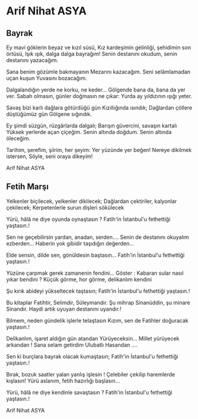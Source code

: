 # Arif Nihat ASYA

## Bayrak

Ey mavi göklerin beyaz ve kızıl süsü,
Kız kardeşimin gelinliği, şehidimin son örtüsü,
Işık ışık, dalga dalga bayrağım!
Senin destanını okudum, senin destanını yazacağım.

Sana benim gözümle bakmayanın
Mezarını kazacağım.
Seni selâmlamadan uçan kuşun
Yuvasını bozacağım.

Dalgalandığın yerde ne korku, ne keder...
Gölgende bana da, bana da yer ver.
Sabah olmasın, günler doğmasın ne çıkar:
Yurda ay yıldızının ışığı yeter.

Savaş bizi karlı dağlara götürdüğü gün
Kızıllığında ısındık;
Dağlardan çöllere düştüğümüz gün
Gölgene sığındık.

Ey şimdi süzgün, rüzgârlarda dalgalı;
Barışın güvercini, savaşın kartalı
Yüksek yerlerde açan çiçeğim.
Senin altında doğdum.
Senin altında öleceğim.

Tarihim, şerefim, şiirim, her şeyim:
Yer yüzünde yer beğen!
Nereye dikilmek istersen,
Söyle, seni oraya dikeyim!

Arif Nihat ASYA

## Fetih Marşı

Yelkenler biçilecek, yelkenler dikilecek;
Dağlardan çektiriler, kalyonlar çekilecek;
Kerpetenlerle surun dişleri sökülecek

Yürü, hâlâ ne diye oyunda oynaştasın ?
Fatih'in İstanbul'u fethettiği yaştasın.!

Sen ne geçebilirsin yardan, anadan, serden....
Senin de destanını okuyalım ezberden...
Haberin yok gibidir taşıdığın değerden...

Elde sensin, dilde sen, gönüldesin baştasın...
Fatih'in İstanbul'u fethettiği yaştasın.!

Yüzüne çarpmak gerek zamanenin fendini...
Göster : Kabaran sular nasıl yıkar bendini ?
Küçük görme, hor görme, delikanlım kendini

Şu kırık abideyi yükseltecek taştasın;
Fatih'in İstanbul'u fethettiği yaştasın.!

Bu kitaplar Fatihtir, Selimdir, Süleymandır.
Şu mihrap Sinanüddin, şu minare Sinandır.
Haydi artık uyuyan destanını uyandır.!

Bilmem, neden gündelik işlerle telaştasın
Kızım, sen de Fatihler doğuracak yaştasın.!

Delikanlım, işaret aldığın gün atandan
Yürüyeceksin... Millet yürüyecek arkandan !
Sana selam getirdim Ulubatlı Hasandan ....

Sen ki burçlara bayrak olacak kumaştasın;
Fatih'in İstanbul'u fethettiği yaştasın.!

Bırak, bozuk saatler yalan yanlış işlesin !
Çelebiler çekilip haremlerde kışlasın!
Yürü aslanım, fetih hazırlığı başlasın...

Yürü, hâlâ ne diye kendinle savaştasın ?
Fatih'in İstanbul'u fethettiği yaştasın.!

Arif Nihat ASYA